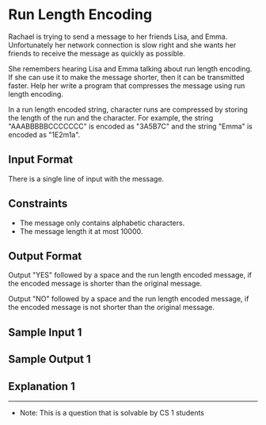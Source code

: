 # Run Length Encoding

Rachael is trying to send a message to her friends Lisa, and Emma. Unfortunately
her network connection is slow right and she wants her friends to receive the
message as quickly as possible.

She remembers hearing Lisa and Emma talking about run length encoding. If she can
use it to make the message shorter, then it can be transmitted faster. Help her
write a program that compresses the message using run length encoding.

In a run length encoded string, character runs are compressed by storing the
length of the run and the character. For example, the string "AAABBBBBCCCCCCC"
is encoded as "3A5B7C" and the string "Emma" is encoded as "1E2m1a".

## Input Format

There is a single line of input with the message.

## Constraints
- The message only contains alphabetic characters.
- The message length it at most 10000.

## Output Format

Output "YES" followed by a space and the run length encoded message, if the encoded
message is shorter than the original message.

Output "NO" followed by a space and the run length encoded message, if the encoded
message is not shorter than the original message.

## Sample Input 1

## Sample Output 1

## Explanation 1


------------------------

- Note: This is a question that is solvable by CS 1 students
